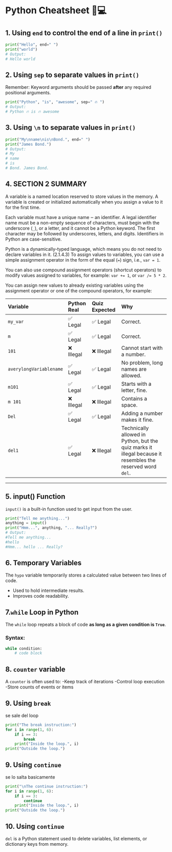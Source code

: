 # Python Cheatsheet 🐍💻

## 1. Using `end` to control the end of a line in `print()`
```python
print("Hello", end=" ")
print("world")
# Output:
# Hello world
```

## 2. Using `sep` to separate values in `print()`
Remember: Keyword arguments should be passed **after** any required positional arguments.
```python
print("Python", "is", "awesome", sep=" 🔥 ")
# Output:
# Python 🔥 is 🔥 awesome
```

## 3. Using `\n` to separate values in `print()`
```python
print("My\nname\nis\nBond.", end=" ")
print("James Bond.")
# Output:
# My
# name
# is
# Bond. James Bond.
```
## 4. SECTION 2 SUMMARY

A variable is a named location reserved to store values in the memory. A variable is created or initialized automatically when you assign a value to it for the first time. 

Each variable must have a unique name ‒ an identifier. A legal identifier name must be a non-empty sequence of characters, must begin with the underscore (`_`), or a letter, and it cannot be a Python keyword. The first character may be followed by underscores, letters, and digits. Identifiers in Python are case-sensitive.

Python is a dynamically-typed language, which means you do not need to declare variables in it. (2.1.4.3) To assign values to variables, you can use a simple assignment operator in the form of the equal (`=`) sign, i.e., `var = 1`.

You can also use compound assignment operators (shortcut operators) to modify values assigned to variables, for example: `var += 1`, or `var /= 5 * 2`.

You can assign new values to already existing variables using the assignment operator or one of the compound operators, for example:

| Variable | Python Real | Quiz Expected | Why |
|:---------|:------------|:--------------|:----|
| `my_var` | ✅ Legal | ✅ Legal | Correct. |
| `m` | ✅ Legal | ✅ Legal | Correct. |
| `101` | ❌ Illegal | ❌ Illegal | Cannot start with a number. |
| `averylongVariablename` | ✅ Legal | ✅ Legal | No problem, long names are allowed. |
| `m101` | ✅ Legal | ✅ Legal | Starts with a letter, fine. |
| `m 101` | ❌ Illegal | ❌ Illegal | Contains a space. |
| `Del` | ✅ Legal | ✅ Legal | Adding a number makes it fine. |
| `del1` | ✅ Legal | ❌ Illegal | Technically allowed in Python, but the quiz marks it illegal because it resembles the reserved word `del`. |

---
## 5. input() Function 

`input()` is a built-in function used to get input from the user.

```python
print("Tell me anything...")
anything = input()
print("Hmm...", anything, "... Really?")
# Output:
#Tell me anything...
#hello
#Hmm... hello ... Really?
```
## 6. Temporary Variables
The `hypo` variable temporarily stores a calculated value between two lines of code.

- Used to hold intermediate results.
- Improves code readability.

## 7.`while` Loop in Python

The `while` loop repeats a block of code **as long as a given condition is `True`**.

### Syntax:
```python
while condition:
    # code block
```

## 8. `counter` variable
A `counter` is often used to:
-Keep track of iterations
-Control loop execution
-Store counts of events or items

## 9.  Using `break`
se sale del loop
```python
print("The break instruction:")
for i in range(1, 6):
    if i == 3:
        break
    print("Inside the loop.", i)
print("Outside the loop.")
```
## 9.  Using `continue`
se lo salta basicamente
```python
print("\nThe continue instruction:")
for i in range(1, 6):
    if i == 3:
        continue
    print("Inside the loop.", i)
print("Outside the loop.")

```
## 10.  Using `continue`
`del` is a Python statement used to delete variables, list elements, or dictionary keys from memory.
